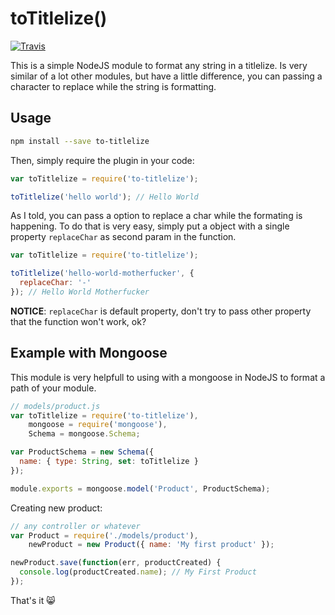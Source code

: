 toTitlelize()
============

[![Travis](http://img.shields.io/travis/pedronauck/to-titlelize/master.svg)](https://travis-ci.org/pedronauck/to-titlelize)

This is a simple NodeJS module to format any string in a titlelize. Is very similar of a lot other modules, but have a little difference, you can passing a character to replace while the string is formatting.

## Usage

```bash
npm install --save to-titlelize
```

Then, simply require the plugin in your code:

```js
var toTitlelize = require('to-titlelize');

toTitlelize('hello world'); // Hello World
```

As I told, you can pass a option to replace a char while the formating is happening. To do that is very easy, simply put a object with a single property `replaceChar` as second param in the function.

```js
var toTitlelize = require('to-titlelize');

toTitlelize('hello-world-motherfucker', {
  replaceChar: '-'
}); // Hello World Motherfucker
```

**NOTICE**: `replaceChar` is default property, don't try to pass other property that the function won't work, ok?

## Example with Mongoose

This module is very helpfull to using with a mongoose in NodeJS to format a path of your module.

```js
// models/product.js
var toTitlelize = require('to-titlelize'),
    mongoose = require('mongoose'),
    Schema = mongoose.Schema;

var ProductSchema = new Schema({
  name: { type: String, set: toTitlelize }
});

module.exports = mongoose.model('Product', ProductSchema);
```

Creating new product:

```js
// any controller or whatever
var Product = require('./models/product'),
    newProduct = new Product({ name: 'My first product' });

newProduct.save(function(err, productCreated) {
  console.log(productCreated.name); // My First Product
});
```

That's it :smile_cat:
